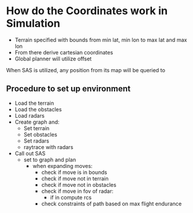 #  How do the Coordinates work in Simulation
- Terrain specified with bounds from min lat, min lon to max lat and max lon
- From there derive cartesian coordinates 
- Global planner will utilize offset 

When SAS is utilized, any position from its map will be queried to 

## Procedure to set up environment
- Load the terrain 
- Load the obstacles
- Load radars
- Create graph and:
  - Set terrain
  - Set obstacles
  - Set radars
  - raytrace with radars
- Call out SAS
  - set to graph and plan
    - when expanding moves:
      - check if move is in bounds
      - check if move not in terrain
      - check if move not in obstacles
      - check if move in fov of radar:
        - if in compute rcs 
      - check constraints of path based on max flight endurance 
